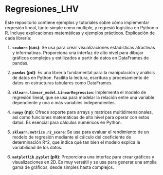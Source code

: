 # Regresiones_LHV
Este repositorio contiene ejemplos y tutoriales sobre cómo implementar regresión lineal, tanto simple como multiple, y regresió logística en Python o R. Incluye explicaciones matemáticas y ejemplos prácticos.
Explicaciòn de cada librería:

1. **`seaborn` (sns)**: Se usa para crear visualizaciones estadísticas atractivas y informativas. Proporciona una interfaz de alto nivel para dibujar gráficos complejos y estilizados a partir de datos en DataFrames de pandas.

2. **`pandas` (pd)**: Es una librería fundamental para la manipulación y análisis de datos en Python. Facilita la lectura, escritura y procesamiento de datos en estructuras tabulares como DataFrames.

3. **`sklearn.linear_model.LinearRegression`**: Implementa el modelo de regresión lineal, que se usa para modelar la relación entre una variable dependiente y una o más variables independientes.

4. **`numpy` (np)**: Ofrece soporte para arrays y matrices multidimensionales, así como funciones matemáticas de alto nivel para operar con estos datos. Es esencial para cálculos numéricos en Python.

5. **`sklearn.metrics.r2_score`**: Se usa para evaluar el rendimiento de un modelo de regresión mediante el cálculo del coeficiente de determinación R^2, que indica qué tan bien el modelo explica la variabilidad de los datos.

6. **`matplotlib.pyplot` (plt)**: Proporciona una interfaz para crear gráficos y visualizaciones en 2D. Es muy versátil y se usa para generar una amplia gama de gráficos, desde simples hasta complejos.
